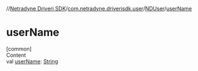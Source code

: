 //[Netradyne Driveri SDK](../../index.md)/[com.netradyne.driverisdk.user](../index.md)/[NDUser](index.md)/[userName](user-name.md)



# userName  
[common]  
Content  
val [userName](user-name.md): [String](https://kotlinlang.org/api/latest/jvm/stdlib/kotlin/-string/index.html)  



